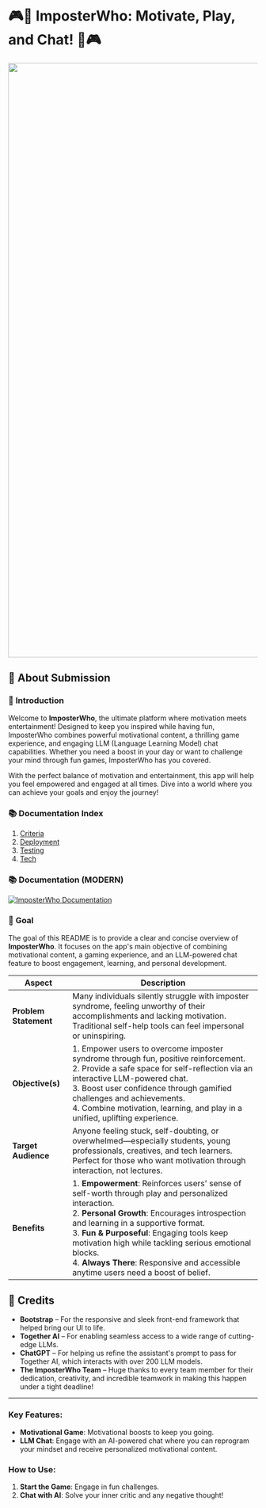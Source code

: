 # 🎮💬 **ImposterWho: Motivate, Play, and Chat!** 💬🎮

<p align="center">
  <img src="https://imposterwho.s3.eu-north-1.amazonaws.com/media/banner.png" alt="ImposterWho Banner" width="1200"/>
</p>

## 📄 About Submission

### 🌟 **Introduction**

Welcome to **ImposterWho**, the ultimate platform where motivation meets entertainment! Designed to keep you inspired while having fun, ImposterWho combines powerful motivational content, a thrilling game experience, and engaging LLM (Language Learning Model) chat capabilities. Whether you need a boost in your day or want to challenge your mind through fun games, ImposterWho has you covered.

With the perfect balance of motivation and entertainment, this app will help you feel empowered and engaged at all times. Dive into a world where you can achieve your goals and enjoy the journey!

### 📚 Documentation Index

1. [Criteria](documentation/criteria.md)
2. [Deployment](documentation/deployment.md)
3. [Testing](documentation/testing.md)
4. [Tech](documentation/tech.md)

### 📚 Documentation (MODERN)

[![ImposterWho Documentation](https://img.shields.io/badge/View-Plexohub_Documentation-blue)](https://plexoio.github.io/imposterwho/) 

### 🎯 **Goal**

The goal of this README is to provide a clear and concise overview of **ImposterWho**. It focuses on the app's main objective of combining motivational content, a gaming experience, and an LLM-powered chat feature to boost engagement, learning, and personal development.

| Aspect         | Description |
| -------------- | ----------- |
| **Problem Statement** | Many individuals silently struggle with imposter syndrome, feeling unworthy of their accomplishments and lacking motivation. Traditional self-help tools can feel impersonal or uninspiring. |
| **Objective(s)** | 1. Empower users to overcome imposter syndrome through fun, positive reinforcement.<br>2. Provide a safe space for self-reflection via an interactive LLM-powered chat.<br>3. Boost user confidence through gamified challenges and achievements.<br>4. Combine motivation, learning, and play in a unified, uplifting experience. |
| **Target Audience** | Anyone feeling stuck, self-doubting, or overwhelmed—especially students, young professionals, creatives, and tech learners. Perfect for those who want motivation through interaction, not lectures. |
| **Benefits** | 1. **Empowerment**: Reinforces users' sense of self-worth through play and personalized interaction.<br>2. **Personal Growth**: Encourages introspection and learning in a supportive format.<br>3. **Fun & Purposeful**: Engaging tools keep motivation high while tackling serious emotional blocks.<br>4. **Always There**: Responsive and accessible anytime users need a boost of belief. |

## 🌟 **Credits**

- **Bootstrap** – For the responsive and sleek front-end framework that helped bring our UI to life.  
- **Together AI** – For enabling seamless access to a wide range of cutting-edge LLMs.  
- **ChatGPT** – For helping us refine the assistant's prompt to pass for Together AI, which interacts with over 200 LLM models.  
- **The ImposterWho Team** – Huge thanks to every team member for their dedication, creativity, and incredible teamwork in making this happen under a tight deadline!

---

### **Key Features**:

- **Motivational Game**: Motivational boosts to keep you going.
- **LLM Chat**: Engage with an AI-powered chat where you can reprogram your mindset and receive personalized motivational content.

### **How to Use**:

1. **Start the Game**: Engage in fun challenges.
2. **Chat with AI**: Solve your inner critic and any negative thought!
